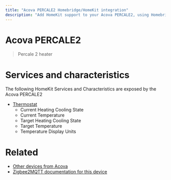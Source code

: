 ```yaml
---
title: "Acova PERCALE2 Homebridge/HomeKit integration"
description: "Add HomeKit support to your Acova PERCALE2, using Homebridge, Zigbee2MQTT and homebridge-z2m."
---
```

<!---
This file has been GENERATED using src/docgen/docgen.ts
DO NOT EDIT THIS FILE MANUALLY!
-->
# Acova PERCALE2
> Percale 2 heater


# Services and characteristics
The following HomeKit Services and Characteristics are exposed by
the Acova PERCALE2

* [Thermostat](../../climate.md)
  * Current Heating Cooling State
  * Current Temperature
  * Target Heating Cooling State
  * Target Temperature
  * Temperature Display Units


# Related
* [Other devices from Acova](../index.md#acova)
* [Zigbee2MQTT documentation for this device](https://www.zigbee2mqtt.io/devices/PERCALE2.html)